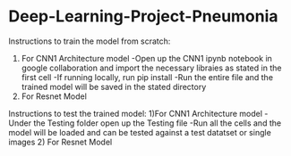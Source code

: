 # Deep-Learning-Project-Pneumonia
Instructions to train the model from scratch:
1) For CNN1 Architecture model
   -Open up the CNN1 ipynb notebook in google collaboration and import the necessary libraies as stated in the first cell
   -If running locally, run pip install
   -Run the entire file and the trained model will be saved in the stated directory
2) For Resnet Model

Instructions to test the trained model:
1)For CNN1 Architecture model
  -Under the Testing folder open up the Testing file
  -Run all the cells and the model will be loaded and can be tested against a test datatset or single images
2) For Resnet Model
   
